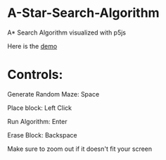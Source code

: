 # A-Star-Search-Algorithm
A* Search Algorithm visualized with p5js 

Here is the [demo ](https://bobingstern.github.io/A-Star-Search-Algorithm/AStar/index.html)

# Controls:

Generate Random Maze: Space

Place block: Left Click

Run Algorithm: Enter

Erase Block: Backspace

Make sure to zoom out if it doesn't fit your screen
